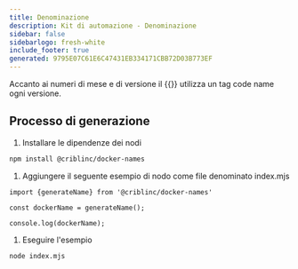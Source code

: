 ```yaml
---
title: Denominazione
description: Kit di automazione - Denominazione
sidebar: false
sidebarlogo: fresh-white
include_footer: true
generated: 9795E07C61E6C47431EB334171CBB72D03B773EF
---
```


Accanto ai numeri di mese e di versione il {{<product-name>}} utilizza un tag code name ogni versione.

## Processo di generazione

1. Installare le dipendenze dei nodi

```bash
npm install @criblinc/docker-names
```

1. Aggiungere il seguente esempio di nodo come file denominato index.mjs

```nodejs
import {generateName} from '@criblinc/docker-names'

const dockerName = generateName();

console.log(dockerName);
```

1. Eseguire l'esempio

```bash
node index.mjs
```
